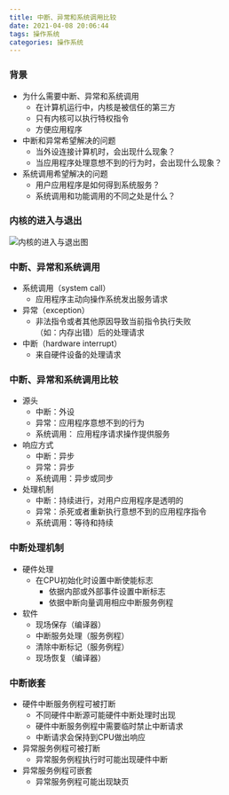 ```yaml
---
title: 中断、异常和系统调用比较
date: 2021-04-08 20:06:44
tags: 操作系统
categories: 操作系统
---
```


### 背景
- 为什么需要中断、异常和系统调用
    - 在计算机运行中，内核是被信任的第三方
    - 只有内核可以执行特权指令
    - 方便应用程序
- 中断和异常希望解决的问题
    - 当外设连接计算机时，会出现什么现象？
    - 当应用程序处理意想不到的行为时，会出现什么现象？
- 系统调用希望解决的问题
    - 用户应用程序是如何得到系统服务？
    - 系统调用和功能调用的不同之处是什么？

### 内核的进入与退出
![内核的进入与退出图](/uploads/kernel_input_output.png)

### 中断、异常和系统调用
- 系统调用（system call）
    - 应用程序主动向操作系统发出服务请求
- 异常（exception）
    - 非法指令或者其他原因导致当前指令执行失败  
        （如：内存出错）后的处理请求
- 中断（hardware interrupt）
    - 来自硬件设备的处理请求

### 中断、异常和系统调用比较
- 源头
    - 中断：外设
    - 异常：应用程序意想不到的行为
    - 系统调用： 应用程序请求操作提供服务
- 响应方式
    - 中断：异步
    - 异常：异步
    - 系统调用：异步或同步
- 处理机制
    - 中断：持续进行，对用户应用程序是透明的
    - 异常：杀死或者重新执行意想不到的应用程序指令
    - 系统调用：等待和持续

### 中断处理机制
- 硬件处理
    - 在CPU初始化时设置中断使能标志
        - 依据内部或外部事件设置中断标志
        - 依据中断向量调用相应中断服务例程
- 软件
    - 现场保存（编译器）
    - 中断服务处理（服务例程）
    - 清除中断标记（服务例程）
    - 现场恢复（编译器）

### 中断嵌套
- 硬件中断服务例程可被打断
    - 不同硬件中断源可能硬件中断处理时出现
    - 硬件中断服务例程中需要临时禁止中断请求
    - 中断请求会保持到CPU做出响应
- 异常服务例程可被打断
    - 异常服务例程执行时可能出现硬件中断
- 异常服务例程可嵌套
    - 异常服务例程可能出现缺页
